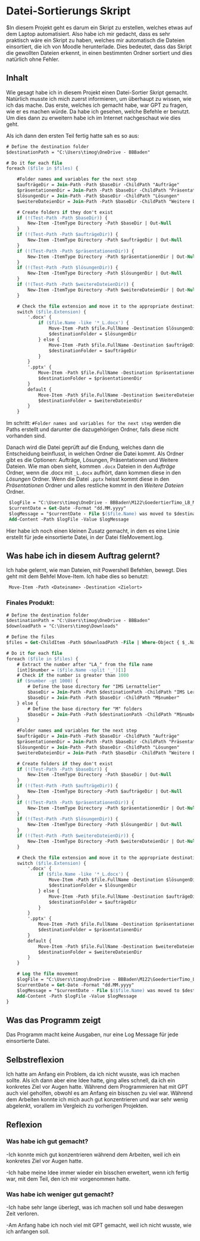 # Datei-Sortierungs Skript
$In diesem Projekt geht es darum ein Skript zu erstellen, welches etwas auf dem Laptop automatisiert. Also habe ich mir gedacht, dass es sehr praktisch wäre ein Skript zu haben, welches mir automatisch die Dateien einsortiert, die ich von Moodle herunterlade. Dies bedeutet, dass das Skript die gewollten Dateien erkennt, in einen bestimmten Ordner sortiert und dies natürlich ohne Fehler.

## Inhalt
Wie gesagt habe ich in diesem Projekt einen Datei-Sortier Skript gemacht. Natürlich musste ich mich zuerst informieren, um überhaupt zu wissen, wie ich das mache. Das erste, welches ich gemacht habe, war GPT zu fragen, wie er es machen würde. Da habe ich gesehen, welche Befehle er benutzt. Um dies dann zu erweitern habe ich im Internet nachgeschaut wie dies geht.

Als ich dann den ersten Teil fertig hatte sah es so aus:
```ps
# Define the destination folder
$destinationPath = "C:\Users\timog\OneDrive - BBBaden"

# Do it for each file
foreach ($file in $files) {

    #Folder names and variables for the next step
    $aufträgeDir = Join-Path -Path $baseDir -ChildPath "Aufträge"
    $präsentationenDir = Join-Path -Path $baseDir -ChildPath "Präsentationen"
    $lösungenDir = Join-Path -Path $baseDir -ChildPath "Lösungen"
    $weitereDateienDir = Join-Path -Path $baseDir -ChildPath "Weitere Dateien"

    # Create folders if they don't exist
    if (!(Test-Path -Path $baseDir)) {
        New-Item -ItemType Directory -Path $baseDir | Out-Null
    }
    if (!(Test-Path -Path $aufträgeDir)) {
        New-Item -ItemType Directory -Path $aufträgeDir | Out-Null
    }
    if (!(Test-Path -Path $präsentationenDir)) {
        New-Item -ItemType Directory -Path $präsentationenDir | Out-Null
    }
    if (!(Test-Path -Path $lösungenDir)) {
        New-Item -ItemType Directory -Path $lösungenDir | Out-Null
    }
    if (!(Test-Path -Path $weitereDateienDir)) {
        New-Item -ItemType Directory -Path $weitereDateienDir | Out-Null
    }

    # Check the file extension and move it to the appropriate destination
    switch ($file.Extension) {
        '.docx' {
            if ($file.Name -like '*_L.docx') {
                Move-Item -Path $file.FullName -Destination $lösungenDir
                $destinationFolder = $lösungenDir
            } else {
                Move-Item -Path $file.FullName -Destination $aufträgeDir
                $destinationFolder = $aufträgeDir
            }
        }
        '.pptx' {
            Move-Item -Path $file.FullName -Destination $präsentationenDir
            $destinationFolder = $präsentationenDir
        }
        default {
            Move-Item -Path $file.FullName -Destination $weitereDateienDir
            $destinationFolder = $weitereDateienDir
        }
    }
```
Im schritt: ```#Folder names and variables for the next step``` werden die Paths erstellt und darunter die dazugehörigen Ordner, falls diese nicht vorhanden sind.

Danach wird die Datei geprüft auf die Endung, welches dann die Entscheidung beinflusst, in welchen Ordner die Datei kommt. Als Ordner gibt es die Optionen: Aufträge, Lösungen, Präsentationen und Weitere Dateien. Wie man oben sieht, kommen ```.docx``` Dateien in den *Aufträge* Ordner, wenn die .docx mit ```_L.docx``` aufhört, dann kommen diese in den *Lösungen* Ordner. Wenn die Datei ```.pptx``` heisst kommt diese in den *Präsentationen* Ordner und alles restliche kommt in den *Weitere Dateien* Ordner.


```ps
 $logFile = "C:\Users\timog\OneDrive - BBBaden\M122\GoedertierTimo_LB_M122_2021-V3\fileMovement.log"
 $currentDate = Get-Date -Format "dd.MM.yyyy"
 $logMessage = "$currentDate - File $($file.Name) was moved to $destinationFolder"
 Add-Content -Path $logFile -Value $logMessage
```
Hier habe ich noch einen kleinen Zusatz gemacht, in dem es eine Linie erstellt für jede einsortierte Datei, in der Datei fileMovement.log.

## Was habe ich in diesem Auftrag gelernt?
Ich habe gelernt, wie man Dateien, mit Powershell Befehlen, bewegt. Dies geht mit dem Behfel Move-Item. Ich habe dies so benutzt:
```ps
 Move-Item -Path <Dateiname> -Destination <Zielort>
```
### Finales Produkt:
```ps
# Define the destination folder
$destinationPath = "C:\Users\timog\OneDrive - BBBaden"
$downloadPath = "C:\Users\timog\Downloads"

# Define the files
$files = Get-ChildItem -Path $downloadPath -File | Where-Object { $_.Name -like 'LA_*' -or $_.Name -like 'PR_*' -or $_.Name -like 'BL_*'}

# Do it for each file
foreach ($file in $files) {
    # Extract the number after "LA_" from the file name
    [int]$number = ($file.Name -split '_')[1]
    # Check if the number is greater than 1000
    if ($number -gt 1000) {
        # Define the base directory for "IMS Lernattelier"
        $baseDir = Join-Path -Path $destinationPath -ChildPath "IMS Lernattelier"
        $baseDir = Join-Path -Path $baseDir -ChildPath "M$number"
    } else {
        # Define the base directory for "M" folders
        $baseDir = Join-Path -Path $destinationPath -ChildPath "M$number"
    }

    #Folder names and variables for the next step
    $aufträgeDir = Join-Path -Path $baseDir -ChildPath "Aufträge"
    $präsentationenDir = Join-Path -Path $baseDir -ChildPath "Präsentationen"
    $lösungenDir = Join-Path -Path $baseDir -ChildPath "Lösungen"
    $weitereDateienDir = Join-Path -Path $baseDir -ChildPath "Weitere Dateien"

    # Create folders if they don't exist
    if (!(Test-Path -Path $baseDir)) {
        New-Item -ItemType Directory -Path $baseDir | Out-Null
    }
    if (!(Test-Path -Path $aufträgeDir)) {
        New-Item -ItemType Directory -Path $aufträgeDir | Out-Null
    }
    if (!(Test-Path -Path $präsentationenDir)) {
        New-Item -ItemType Directory -Path $präsentationenDir | Out-Null
    }
    if (!(Test-Path -Path $lösungenDir)) {
        New-Item -ItemType Directory -Path $lösungenDir | Out-Null
    }
    if (!(Test-Path -Path $weitereDateienDir)) {
        New-Item -ItemType Directory -Path $weitereDateienDir | Out-Null
    }

    # Check the file extension and move it to the appropriate destination
    switch ($file.Extension) {
        '.docx' {
            if ($file.Name -like '*_L.docx') {
                Move-Item -Path $file.FullName -Destination $lösungenDir
                $destinationFolder = $lösungenDir
            } else {
                Move-Item -Path $file.FullName -Destination $aufträgeDir
                $destinationFolder = $aufträgeDir
            }
        }
        '.pptx' {
            Move-Item -Path $file.FullName -Destination $präsentationenDir
            $destinationFolder = $präsentationenDir
        }
        default {
            Move-Item -Path $file.FullName -Destination $weitereDateienDir
            $destinationFolder = $weitereDateienDir
        }
    }

    # Log the file movement
    $logFile = "C:\Users\timog\OneDrive - BBBaden\M122\GoedertierTimo_LB_M122_2021-V3\fileMovement.log"
    $currentDate = Get-Date -Format "dd.MM.yyyy"
    $logMessage = "$currentDate - File $($file.Name) was moved to $destinationFolder"
    Add-Content -Path $logFile -Value $logMessage
}

```

## Was das Programm zeigt
Das Programm macht keine Ausgaben, nur eine Log Message für jede einsortierte Datei.

## Selbstreflexion
Ich hatte am Anfang ein Problem, da ich nicht wusste, was ich machen sollte. Als ich dann aber eine Idee hatte, ging alles schnell, da ich ein konkretes Ziel vor Augen hatte. Während dem Programmieren hat mit GPT auch viel geholfen, obwohl es am Anfang ein bisschen zu viel war. Während dem Arbeiten konnte ich mich auch gut konzentrieren und war sehr wenig abgelenkt, vorallem im Vergleich zu vorherigen Projekten. 

## Reflexion
### Was habe ich gut gemacht?

-Ich konnte mich gut konzentrieren während dem Arbeiten, weil ich ein konkretes Ziel vor Augen hatte.

-Ich habe meine Idee immer wieder ein bisschen erweitert, wenn ich fertig war, mit dem Teil, den ich mir vorgenommen hatte.

### Was habe ich weniger gut gemacht?

-Ich habe sehr lange überlegt, was ich machen soll und habe deswegen Zeit verloren.

-Am Anfang habe ich noch viel mit GPT gemacht, weil ich nicht wusste, wie ich anfangen soll.
